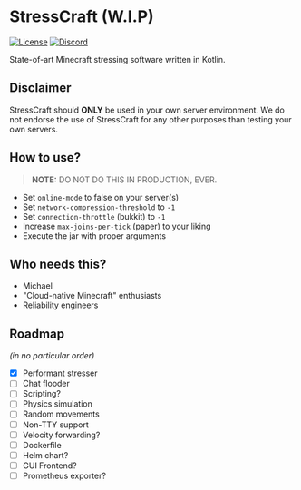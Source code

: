 # StressCraft (W.I.P)

[![License](https://img.shields.io/github/license/Cubxity/stresscraft?style=flat-square)](COPYING)
[![Discord](https://img.shields.io/badge/join-discord-blue?style=flat-square)](https://discord.gg/vxecYcWXyf)

State-of-art Minecraft stressing software written in Kotlin.

## Disclaimer

StressCraft should **ONLY** be used in your own server environment. We do not endorse the use of StressCraft for any
other purposes than testing your own servers.

## How to use?

> **NOTE:** DO NOT DO THIS IN PRODUCTION, EVER.

- Set `online-mode` to false on your server(s)
- Set `network-compression-threshold` to `-1`
- Set `connection-throttle` (bukkit) to `-1`
- Increase `max-joins-per-tick` (paper) to your liking
- Execute the jar with proper arguments

## Who needs this?

- Michael
- "Cloud-native Minecraft" enthusiasts
- Reliability engineers

## Roadmap

*(in no particular order)*

- [x] Performant stresser
- [ ] Chat flooder
- [ ] Scripting?
- [ ] Physics simulation
- [ ] Random movements
- [ ] Non-TTY support 
- [ ] Velocity forwarding?
- [ ] Dockerfile
- [ ] Helm chart?
- [ ] GUI Frontend?
- [ ] Prometheus exporter?
